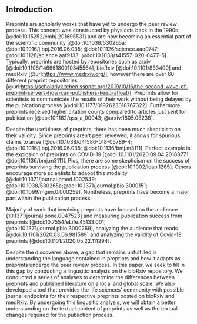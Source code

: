 ## Introduction

Preprints are scholarly works that have yet to undergo the peer review process.
This concept was constructed by physicsts back in the 1990s [@doi:10.15252/embj.201695531] and are now becoming an essential part of the scientific community [@doi:10.1038/530265a; @doi:10.1016/j.bpj.2016.06.035; @doi:10.1126/science.aaq0747; @doi:10.1126/science.aaf9133; @doi:10.1038/s41557-020-0477-5].
Typically, preprints are hosted by repositories such as arxiv [@doi:10.1108/14666180010345564], bioRxiv [@doi:10.1101/833400] and medRxiv [@url:https://www.medrxiv.org/]; however there are over 60 different preprint repositories [@url:https://scholarlykitchen.sspnet.org/2019/10/16/the-second-wave-of-preprint-servers-how-can-publishers-keep-afloat/].
Preprints allow for scientists to communicate the results of their work without being delayed by the publcation process [@doi:10.1177/0192623318767322].
Furthermore, preprints received higher citation counts compared to articles just sent for publication [@doi:10.1162/qss_a_00043; @arxiv:1805.05238].

Despite the usefulness of preprints, there has been much skepticism on their validity.
Since preprints aren't peer reviewed, it allows for spurious claims to arise [@doi:10.1038/d41586-018-05789-4; @doi:10.1016/j.bpj.2016.06.035; @doi:10.1136/bmj.m3111].
Perfect example is the explosion of preprints on COVID-19 [@doi:10.1101/2020.09.04.20188771; @doi:10.1136/bmj.m3111].
Plus, there are some skepticism on the success of preprints surviving the publication process [@doi:10.1002/leap.1265].
Others encourage more scientists to adaopt this modality [@doi:10.1371/journal.pmed.1002549; @doi:10.1038/530265a;@doi:10.1371/journal.pbio.3000151; @doi:10.1099/mgen.0.000259].
Nontheless, preprints have become a major part within the publication process.

Majority of work that involving preprints have focused on the audience [10.1371/journal.pone.0047523] and measuring publication success from preprints [@doi:10.7554/eLife.45133.001; @doi:10.1371/journal.pbio.3000269], analyzing the audience that reads [@doi:10.1101/2020.03.06.981589] and analyzing the validity of 
Covid-19 preprints [@doi:10.1101/2020.05.22.111294].

Despite the discoveres above, a gap that remains unfulfilled is understanding the language contained in preprints and how it adapts as preprints undergo the peer review process.
In this paper, we seek to fill in this gap by conducting a lingusitic analysis on the bioRxiv repository.
We conducted a series of analyses to determine the differences between preprints and published literature on a local and global scale.
We also developed a tool that provides the life sciences' community with possible journal endpoints for their respective preprints posted on bioRxiv and medRxiv.
By undergoing this lingusitic analysis, we will obtain a better understanding on the textual content of preprints as well as the textual changes required for the publiction process.
